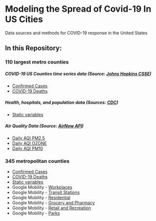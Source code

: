 # Modeling the Spread of Covid-19 In US Cities
Data sources and methods for COVID-19 response in the United States 

## In this Repository:
### 110 largest metro counties
##### COVID-19 US Counties time series data (Source: [Johns Hopkins CSSE]())
* [Confirmed Cases](https://github.com/geominr/covid-19/blob/master/covid-county-data/110%20Cities/Covid19-cases-110USCities.csv)
* [COVID-19 Deaths](https://github.com/geominr/covid-19/blob/master/covid-county-data/110%20Cities/Covid19-deaths-110USCities.csv)
##### Health, hospitals, and population data (Sources: [CDC]())
* [Static variables](https://github.com/geominr/covid-19/blob/master/covid-county-data/110%20Cities/static-110USCities.csv)

##### Air Quality Data (Source: [AirNow API]())
* [Daily AQI PM2.5](https://github.com/geominr/covid-19/blob/master/covid-county-data/110%20Cities/pm25-110.csv)
* [Daily AQI OZONE](https://github.com/geominr/covid-19/blob/master/covid-county-data/110%20Cities/ozone-110.csv)
* [Daily AQI PM10](https://github.com/geominr/covid-19/blob/master/covid-county-data/110%20Cities/pm10-110.csv)

### 345 metropolitan counties
* [Confirmed Cases](https://github.com/geominr/covid-19/blob/master/covid-county-data/covid-cases.csv)
* [COVID-19 Deaths](https://github.com/geominr/covid-19/blob/master/covid-county-data/covid-deaths.csv)
* [Static variables](https://github.com/geominr/covid-19/blob/master/covid-county-data/static.csv)
* Google Mobility - [Workplaces](https://github.com/geominr/covid-19/blob/master/covid-county-data/workplaces_percent_change_from_baseline.csv)
* Google Mobility - [Transit Stations](https://github.com/geominr/covid-19/blob/master/covid-county-data/transit_stations_percent_change_from_baseline.csv)
* Google Mobility - [Residential](https://github.com/geominr/covid-19/blob/master/covid-county-data/residential_percent_change_from_baseline.csv)
* Google Mobility - [Grocery and Pharmacy](https://github.com/geominr/covid-19/blob/master/covid-county-data/grocery_and_pharmacy_percent_change_from_baseline.csv)
* Google Mobility - [Retail and Recreation](https://github.com/geominr/covid-19/blob/master/covid-county-data/retail_and_recreation_percent_change_from_baseline.csv)
* Google Mobility - [Parks](https://github.com/geominr/covid-19/blob/master/covid-county-data/parks_percent_change_from_baseline.csv)





